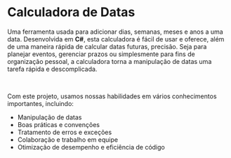 # Calculadora de Datas

<p>Uma ferramenta usada para adicionar dias, semanas, meses e anos a uma data. Desenvolvida em <strong>C#</strong>, esta calculadora é fácil de usar e oferece, além de uma maneira rápida de calcular datas futuras, precisão. Seja para planejar eventos, gerenciar prazos ou simplesmente para fins de organização pessoal, a calculadora torna a manipulação de datas uma tarefa rápida e descomplicada.</p>

<br>

<p>Com este projeto, usamos nossas habilidades em vários conhecimentos importantes, incluindo:</p>

- Manipulação de datas
- Boas práticas e convenções
- Tratamento de erros e exceções
- Colaboração e trabalho em equipe
- Otimização de desempenho e eficiência de código
